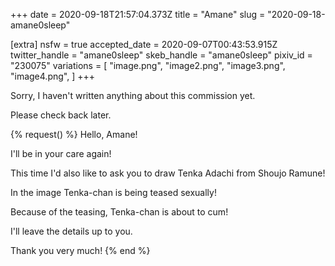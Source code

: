 +++
date = 2020-09-18T21:57:04.373Z
title = "Amane"
slug = "2020-09-18-amane0sleep"

[extra]
nsfw = true
accepted_date = 2020-09-07T00:43:53.915Z
twitter_handle = "amane0sleep"
skeb_handle = "amane0sleep"
pixiv_id = "230075"
variations = [
  "image.png",
  "image2.png",
  "image3.png",
  "image4.png",
]
+++

Sorry, I haven't written anything about this commission yet.

Please check back later.

{% request() %}
Hello, Amane!

I'll be in your care again!

This time I'd also like to ask you to draw Tenka Adachi from Shoujo Ramune!

In the image Tenka-chan is being teased sexually!

Because of the teasing, Tenka-chan is about to cum!

I'll leave the details up to you.

Thank you very much!
{% end %}
